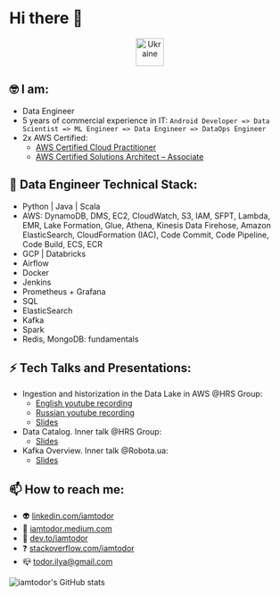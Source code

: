 # Hi there 👋

<p align="center"> <a href="https://supportukrainenow.org/" target="_blank"> <img src="https://emojipedia-us.s3.dualstack.us-west-1.amazonaws.com/thumbs/120/google/313/flag-ukraine_1f1fa-1f1e6.png" alt="Ukraine" width="50" height="50"/> </a>

## 🤓 I am:
* Data Engineer
* 5 years of commercial experience in IT: `Android Developer => Data Scientist => ML Engineer => Data Engineer => DataOps Engineer`
* 2x AWS Certified:
  * [AWS Certified Cloud Practitioner](https://www.credly.com/badges/4a6e053d-ce11-4e36-9c42-689feb584ded/public_url)
  * [AWS Certified Solutions Architect – Associate](https://www.credly.com/badges/741400de-d94d-4c49-baee-7c32df7ce755/public_url)

## 🔧 Data Engineer Technical Stack:
* Python | Java | Scala
* AWS: DynamoDB, DMS, EC2, CloudWatch, S3, IAM, SFPT, Lambda, EMR, Lake Formation, Glue, Athena, Kinesis Data Firehose, Amazon ElasticSearch, CloudFormation (IAC), Code Commit, Code Pipeline, Code Build, ECS, ECR
* GCP | Databricks
* Airflow
* Docker
* Jenkins
* Prometheus + Grafana
* SQL
* ElasticSearch
* Kafka
* Spark
* Redis, MongoDB: fundamentals

## ⚡ Tech Talks and Presentations:
* Ingestion and historization in the Data Lake in AWS @HRS Group:
    * [English youtube recording](https://www.youtube.com/watch?v=tZfN-8G0Yi0)
    * [Russian youtube recording](https://www.youtube.com/watch?v=rNBDgCM6s3I)
    * [Slides](https://www.slideshare.net/IlyaTodor/ingestion-and-historization-in-the-data-lake)
* Data Catalog. Inner talk @HRS Group:
    * [Slides](https://www.slideshare.net/IlyaTodor/data-catalog)
* Kafka Overview. Inner talk @Robota.ua:
    * [Slides](https://www.slideshare.net/IlyaTodor/kafka-overview-249770668)

## 📫 How to reach me:
* 👽 [linkedin.com/iamtodor](https://www.linkedin.com/in/iamtodor/)
* 📒 [iamtodor.medium.com](https://iamtodor.medium.com/)
* 📒 [dev.to/iamtodor](https://dev.to/iamtodor)
* ❓ [stackoverflow.com/iamtodor](https://stackoverflow.com/users/5151861/iamtodor)
 * 📪 todor.ilya@gmail.com

![iamtodor's GitHub stats](https://github-readme-stats.vercel.app/api?username=iamtodor&show_icons=true&count_private=true)




<!--
**iamtodor/iamtodor** is a ✨ _special_ ✨ repository because its `README.md` (this file) appears on your GitHub profile.

Here are some ideas to get you started:

- 🔭 I’m currently working on ...
- 🌱 I’m currently learning ...
- 👯 I’m looking to collaborate on ...
- 🤔 I’m looking for help with ...
- 💬 Ask me about ...
- 📫 How to reach me: ...
- 😄 Pronouns: ...
- ⚡ Fun fact: ...
-->
